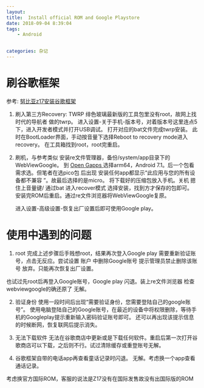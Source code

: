 ```yaml
---
layout: 
title:  Install official ROM and Google Playstore
date: 2018-09-04 8:39:04
tags: 
    - Android
    

categories: 杂记
---
```

# 刷谷歌框架
参考:
[努比亚z17安装谷歌框架](https://zhuanlan.zhihu.com/p/37108883)

1. 刷入第三方Recovery: TWRP
   绯色玻璃最新版的工具包里没有root，故网上找 时代的导航者 做的twrp。
    进入设置-关于手机-版本号，对着版本号这里连点5下，进入开发者模式并打开USB调试。
    打开对应的bat文件完成twrp安装。
    此时在BootLoader界面，手动按音量下选择Reboot to recovery mode进入recovery。
    在工具箱找到root，root完重启。
2. 刷机，与参考类似
   安装re文件管理器，备份/system/app目录下的WebViewGoogle。
   到 [Open Gapps ]( https://opengapps.org/)选择arm64，Android 7.1。后一个包看需求选。但笔者在选pico包 后出现 安装任何app都显示“此应用与您的所有设备都不兼容 ”。故最后选择的是micro。
   将下载好的压缩包放入手机。关机 摁住上音量键/ 通过bat 进入recover模式 选择安装，找到方才保存的包即可。
   安装完ROM后重启。通过re文件浏览器将WebViewGoogle复原。

   进入设置-高级设置-恢复出厂设置后即可使用Google play。

# 使用中遇到的问题
   1. root
   完成上述步骤后手贱想root，结果再次登入Google play 需要重新验证账号，点击无反应。尝试设置 账户 中删除Google账号 提示管理员禁止删除该账号 放弃。只能再次恢复出厂设置。

   也试过先root后再登入Google账号，Google play 闪退。装上re文件浏览器 检查webviewgoogle的确还原了 无解。

   2. 验证身份 
   使用一段时间后出现“需要验证身份，您需要登陆自己的google账号”。 使用电脑登陆自己的Google账号，在最近的设备中将权限删除，等待手机的Googleplay提示重新输入密码验证账号即可。
   还可以再出现该提示信息的时候断网，恢复联网后提示消失。

   3. 无法下载软件
   无法在谷歌商店中更新或是下载任何软件。重启后第一次打开谷歌商店可以下载，之后则不行。试过清除缓存或重登账号无解。

   4. 谷歌框架自带的电话app再查看童话记录时闪退。
   无解。考虑换一个app查看通话记录。

   考虑换官方国际ROM，客服的说法是Z17没有在国际发售故没有出国际版的ROM 
   